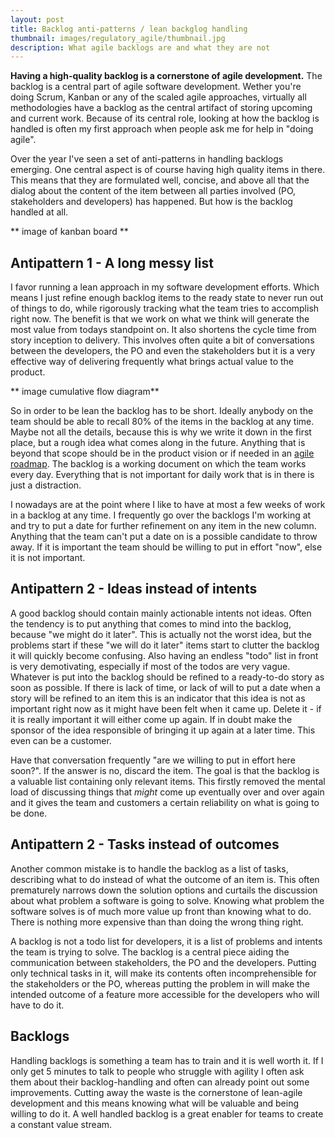 ```yaml
---
layout: post
title: Backlog anti-patterns / lean backglog handling
thumbnail: images/regulatory_agile/thumbnail.jpg
description: What agile backlogs are and what they are not
---
```


**Having a high-quality backlog is a cornerstone of agile development.** The backlog is a central part of agile software development. Wether you're doing Scrum, Kanban or any of the scaled agile approaches, virtually all methodologies have a backlog as the central artifact of storing upcoming and current work. Because of its central role, looking at how the backlog is handled is often my first approach when people ask me for help in "doing agile". 

Over the year I've seen a set of anti-patterns in handling backlogs emerging. One central aspect is of course having high quality items in there. This means that they are formulated well, concise, and above all that the dialog about the content of the item between all parties involved (PO, stakeholders and developers) has happened. But how is the backlog handled at all. 

** image of kanban board **

## Antipattern 1 - A long messy list

I favor running a lean approach in my software development efforts. Which means I just refine enough backlog items to the ready state to never run out of things to do, while rigorously tracking what the team tries to accomplish right now. The benefit is that we work on what we think will generate the most value from todays standpoint on. It also shortens the cycle time from story inception to delivery. This involves often quite a bit of conversations between the developers, the PO and even the stakeholders but it is a very effective way of delivering frequently what brings actual value to the product. 

** image cumulative flow diagram**

So in order to be lean the backlog has to be short. Ideally anybody on the team should be able to recall 80% of the items in the backlog at any time. Maybe not all the details, because this is why we write it down in the first place, but a rough idea what comes along in the future. Anything that is beyond that scope should be in the product vision or if needed in an [agile roadmap](https://dominikberner.ch/Agile-Roadmapping/). The backlog is a working document on which the team works every day. Everything that is not important for daily work that is in there is just a distraction. 

I nowadays are at the point where I like to have at most a few weeks of work in a backlog at any time. I frequently go over the backlogs I'm working at and try to put a date for further refinement on any item in the new column. Anything that the team can't put a date on is a possible candidate to throw away. If it is important the team should be willing to put in effort "now", else it is not important. 

## Antipattern 2 - Ideas instead of intents

A good backlog should contain mainly actionable intents not ideas. Often the tendency is to put anything that comes to mind into the backlog, because "we might do it later". This is actually not the worst idea, but the problems start if these "we will do it later" items start to clutter the backlog it will quickly become confusing. Also having an endless "todo" list in front is very demotivating, especially if most of the todos are very vague. Whatever is put into the backlog should be refined to a ready-to-do story as soon as possible. If there is lack of time, or lack of will to put a date when a story will be refined to an item this is an indicator that this idea is not as important right now as it might have been felt when it came up. Delete it - if it is really important it will either come up again. If in doubt make the sponsor of the idea responsible of bringing it up again at a later time. This even can be a customer. 

Have that conversation frequently "are we willing to put in effort here soon?". If the answer is no, discard the item. The goal is that the backlog is a valuable list containing only relevant items. This firstly removed the mental load of discussing things that *might* come up eventually over and over again and it gives the team and customers a certain reliability on what is going to be done. 

## Antipattern 2 - Tasks instead of outcomes

Another common mistake is to handle the backlog as a list of tasks, describing what to do instead of what the outcome of an item is. This often prematurely narrows down the solution options and curtails the discussion about what problem a software is going to solve. Knowing what problem the software solves is of much more value up front than knowing what to do. There is nothing more expensive than than doing the wrong thing right. 

A backlog is not a todo list for developers, it is a list of problems and intents the team is trying to solve. The backlog is a central piece aiding the communication between stakeholders, the PO and the developers. Putting only technical tasks in it, will make its contents often incomprehensible for the stakeholders or the PO, whereas putting the problem in will make the intended outcome of a feature more accessible for the developers who will have to do it. 

## Backlogs 

Handling backlogs is something a team has to train and it is well worth it. If I only get 5 minutes to talk to people who struggle with agility I often ask them about their backlog-handling and often can already point out some improvements. Cutting away the waste is the cornerstone of lean-agile development and this means knowing what will be valuable and being willing to do it. A well handled backlog is a great enabler for teams to create a constant value stream. 